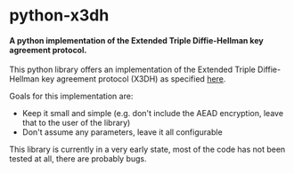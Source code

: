 # python-x3dh
#### A python implementation of the Extended Triple Diffie-Hellman key agreement protocol.

This python library offers an implementation of the Extended Triple Diffie-Hellman key agreement protocol (X3DH) as specified [here](https://signal.org/docs/specifications/x3dh/).

Goals for this implementation are:
- Keep it small and simple (e.g. don't include the AEAD encryption, leave that to the user of the library)
- Don't assume any parameters, leave it all configurable

This library is currently in a very early state, most of the code has not been tested at all, there are probably bugs.

